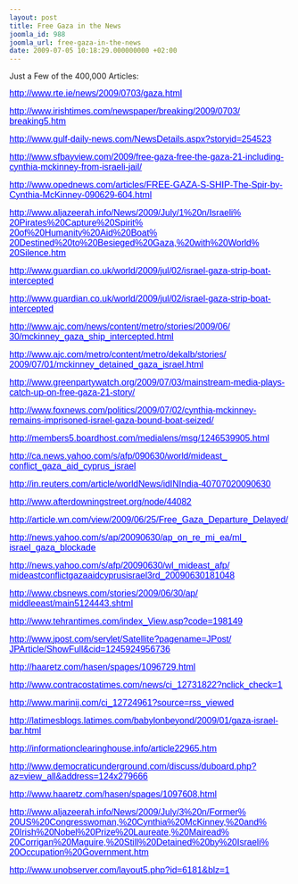 ```yaml
---
layout: post
title: Free Gaza in the News
joomla_id: 988
joomla_url: free-gaza-in-the-news
date: 2009-07-05 10:18:29.000000000 +02:00
---
```

<p>Just a Few of the 400,000 Articles:</p>
<p>

</p>
<p><a href="http://www.rte.ie/news/2009/0703/gaza.html" target="_blank"><span style="font-family: Arial; color: #0000ff; font-size: 12pt;"><span style="text-decoration: underline;">http://www.rte.ie/news/2009/<wbr />0703/gaza.html</span></span></a></p>
<p><a href="http://www.irishtimes.com/newspaper/breaking/2009/0703/breaking5.htm" target="_blank"><span style="font-family: Arial; color: #0000ff; font-size: 12pt;"><span style="text-decoration: underline;">http://www.irishtimes.com/<wbr />newspaper/breaking/2009/0703/<wbr />breaking5.htm</span></span></a></p>
<p><a href="http://www.gulf-daily-news.com/NewsDetails.aspx?storyid=254523" target="_blank"><span style="font-family: Arial; color: #0000ff; font-size: 12pt;"><span style="text-decoration: underline;">http://www.gulf-daily-news.<wbr />com/NewsDetails.aspx?storyid=<wbr />254523</span></span></a></p>
<p><a href="http://www.sfbayview.com/2009/free-gaza-free-the-gaza-21-including-cynthia-mckinney-from-israeli-jail/" target="_blank"><span style="font-family: Arial; color: #0000ff; font-size: 12pt;"><span style="text-decoration: underline;">http://www.sfbayview.com/2009/<wbr />free-gaza-free-the-gaza-21-<wbr />including-cynthia-mckinney-<wbr />from-israeli-jail/</span></span></a></p>
<p><a href="http://www.opednews.com/articles/FREE-GAZA-S-SHIP-The-Spir-by-Cynthia-McKinney-090629-604.html" target="_blank"><span style="font-family: Arial; color: #0000ff; font-size: 12pt;"><span style="text-decoration: underline;">http://www.opednews.com/<wbr />articles/FREE-GAZA-S-SHIP-The-<wbr />Spir-by-Cynthia-McKinney-<wbr />090629-604.html</span></span></a></p>
<p><a href="http://www.aljazeerah.info/News/2009/July/1%20n/Israeli%20Pirates%20Capture%20Spirit%20of%20Humanity%20Aid%20Boat%20Destined%20to%20Besieged%20Gaza,%20with%20World%20Silence.htm" target="_blank"><span style="font-family: Arial; color: #0000ff; font-size: 12pt;"><span style="text-decoration: underline;">http://www.aljazeerah.info/<wbr />News/2009/July/1%20n/Israeli%<wbr />20Pirates%20Capture%20Spirit%<wbr />20of%20Humanity%20Aid%20Boat%<wbr />20Destined%20to%20Besieged%<wbr />20Gaza,%20with%20World%<wbr />20Silence.htm</span></span></a></p>
<p><a href="http://www.guardian.co.uk/world/2009/jul/02/israel-gaza-strip-boat-intercepted" target="_blank"><span style="font-family: Arial; color: #0000ff; font-size: 12pt;"><span style="text-decoration: underline;">http://www.guardian.co.uk/<wbr />world/2009/jul/02/israel-gaza-<wbr />strip-boat-intercepted</span></span></a></p>
<p><a href="http://www.guardian.co.uk/world/2009/jul/02/israel-gaza-strip-boat-intercepted" target="_blank"><span style="font-family: Arial; color: #0000ff; font-size: 12pt;"><span style="text-decoration: underline;">http://www.guardian.co.uk/<wbr />world/2009/jul/02/israel-gaza-<wbr />strip-boat-intercepted</span></span></a></p>
<p><a href="http://www.ajc.com/news/content/metro/stories/2009/06/30/mckinney_gaza_ship_intercepted.html" target="_blank"><span style="font-family: Arial; color: #0000ff; font-size: 12pt;"><span style="text-decoration: underline;">http://www.ajc.com/news/<wbr />content/metro/stories/2009/06/<wbr />30/mckinney_gaza_ship_<wbr />intercepted.html</span></span></a></p>
<p><a href="http://www.ajc.com/metro/content/metro/dekalb/stories/2009/07/01/mckinney_detained_gaza_israel.html" target="_blank"><span style="font-family: Arial; color: #0000ff; font-size: 12pt;"><span style="text-decoration: underline;">http://www.ajc.com/metro/<wbr />content/metro/dekalb/stories/<wbr />2009/07/01/mckinney_detained_<wbr />gaza_israel.html</span></span></a></p>
<p><a href="http://www.greenpartywatch.org/2009/07/03/mainstream-media-plays-catch-up-on-free-gaza-21-story/" target="_blank"><span style="font-family: Arial; color: #0000ff; font-size: 12pt;"><span style="text-decoration: underline;">http://www.greenpartywatch.<wbr />org/2009/07/03/mainstream-<wbr />media-plays-catch-up-on-free-<wbr />gaza-21-story/</span></span></a></p>
<p><a href="http://www.foxnews.com/politics/2009/07/02/cynthia-mckinney-remains-imprisoned-israel-gaza-bound-boat-seized/" target="_blank"><span style="font-family: Arial; color: #0000ff; font-size: 12pt;"><span style="text-decoration: underline;">http://www.foxnews.com/<wbr />politics/2009/07/02/cynthia-<wbr />mckinney-remains-imprisoned-<wbr />israel-gaza-bound-boat-seized/</span></span></a></p>
<p><a href="http://members5.boardhost.com/medialens/msg/1246539905.html" target="_blank"><span style="font-family: Arial; color: #0000ff; font-size: 12pt;"><span style="text-decoration: underline;">http://members5.boardhost.com/<wbr />medialens/msg/1246539905.html</span></span></a></p>
<p><a href="http://ca.news.yahoo.com/s/afp/090630/world/mideast_conflict_gaza_aid_cyprus_israel" target="_blank"><span style="font-family: Arial; color: #0000ff; font-size: 12pt;"><span style="text-decoration: underline;">http://ca.news.yahoo.com/s/<wbr />afp/090630/world/mideast_<wbr />conflict_gaza_aid_cyprus_<wbr />israel</span></span></a></p>
<p><a href="http://in.reuters.com/article/worldNews/idINIndia-40707020090630" target="_blank"><span style="font-family: Arial; color: #0000ff; font-size: 12pt;"><span style="text-decoration: underline;">http://in.reuters.com/article/<wbr />worldNews/idINIndia-<wbr />40707020090630</span></span></a></p>
<p><a href="http://www.afterdowningstreet.org/node/44082" target="_blank"><span style="font-family: Arial; color: #0000ff; font-size: 12pt;"><span style="text-decoration: underline;">http://www.afterdowningstreet.<wbr />org/node/44082</span></span></a></p>
<p><a href="http://article.wn.com/view/2009/06/25/Free_Gaza_Departure_Delayed/" target="_blank"><span style="font-family: Arial; color: #0000ff; font-size: 12pt;"><span style="text-decoration: underline;">http://article.wn.com/view/<wbr />2009/06/25/Free_Gaza_<wbr />Departure_Delayed/</span></span></a></p>
<p><a href="http://news.yahoo.com/s/ap/20090630/ap_on_re_mi_ea/ml_israel_gaza_blockade" target="_blank"><span style="font-family: Arial; color: #0000ff; font-size: 12pt;"><span style="text-decoration: underline;">http://news.yahoo.com/s/ap/<wbr />20090630/ap_on_re_mi_ea/ml_<wbr />israel_gaza_blockade</span></span></a></p>
<p><a href="http://news.yahoo.com/s/afp/20090630/wl_mideast_afp/mideastconflictgazaaidcyprusisrael3rd_20090630181048" target="_blank"><span style="font-family: Arial; color: #0000ff; font-size: 12pt;"><span style="text-decoration: underline;">http://news.yahoo.com/s/afp/<wbr />20090630/wl_mideast_afp/<wbr />mideastconflictgazaaidcyprusis<wbr />rael3rd_20090630181048</span></span></a></p>
<p><a href="http://www.cbsnews.com/stories/2009/06/30/ap/middleeast/main5124443.shtml" target="_blank"><span style="font-family: Arial; color: #0000ff; font-size: 12pt;"><span style="text-decoration: underline;">http://www.cbsnews.com/<wbr />stories/2009/06/30/ap/<wbr />middleeast/main5124443.shtml</span></span></a></p>
<p><a href="http://www.tehrantimes.com/index_View.asp?code=198149" target="_blank"><span style="font-family: Arial; color: #0000ff; font-size: 12pt;"><span style="text-decoration: underline;">http://www.tehrantimes.com/<wbr />index_View.asp?code=198149</span></span></a></p>
<p><a href="http://www.jpost.com/servlet/Satellite?pagename=JPost/JPArticle/ShowFull&amp;cid=1245924956736" target="_blank"><span style="font-family: Arial; color: #0000ff; font-size: 12pt;"><span style="text-decoration: underline;">http://www.jpost.com/servlet/<wbr />Satellite?pagename=JPost/<wbr />JPArticle/ShowFull&amp;cid=<wbr />1245924956736</span></span></a></p>
<p><a href="http://haaretz.com/hasen/spages/1096729.html" target="_blank"><span style="font-family: Arial; color: #0000ff; font-size: 12pt;"><span style="text-decoration: underline;">http://haaretz.com/hasen/<wbr />spages/1096729.html</span></span></a></p>
<p><a href="http://www.contracostatimes.com/news/ci_12731822?nclick_check=1" target="_blank"><span style="font-family: Arial; color: #0000ff; font-size: 12pt;"><span style="text-decoration: underline;">http://www.contracostatimes.<wbr />com/news/ci_12731822?nclick_<wbr />check=1</span></span></a></p>
<p><a href="http://www.marinij.com/ci_12724961?source=rss_viewed" target="_blank"><span style="font-family: Arial; color: #0000ff; font-size: 12pt;"><span style="text-decoration: underline;">http://www.marinij.com/ci_<wbr />12724961?source=rss_viewed</span></span></a></p>
<p><a href="http://latimesblogs.latimes.com/babylonbeyond/2009/01/gaza-israel-bar.html" target="_blank"><span style="font-family: Arial; color: #0000ff; font-size: 12pt;"><span style="text-decoration: underline;">http://latimesblogs.latimes.<wbr />com/babylonbeyond/2009/01/<wbr />gaza-israel-bar.html</span></span></a></p>
<p><a href="http://informationclearinghouse.info/article22965.htm" target="_blank"><span style="font-family: Arial; color: #0000ff; font-size: 12pt;"><span style="text-decoration: underline;">http://<wbr />informationclearinghouse.info/<wbr />article22965.htm</span></span></a></p>
<p><a href="http://www.democraticunderground.com/discuss/duboard.php?az=view_all&amp;address=124x279666" target="_blank"><span style="font-family: Arial; color: #0000ff; font-size: 12pt;"><span style="text-decoration: underline;">http://www.<wbr />democraticunderground.com/<wbr />discuss/duboard.php?az=view_<wbr />all&amp;address=124x279666</span></span></a></p>
<p><a href="http://www.haaretz.com/hasen/spages/1097608.html" target="_blank"><span style="font-family: Arial; color: #0000ff; font-size: 12pt;"><span style="text-decoration: underline;">http://www.haaretz.com/hasen/<wbr />spages/1097608.html</span></span></a></p>
<p><a href="http://www.aljazeerah.info/News/2009/July/3%20n/Former%20US%20Congresswoman,%20Cynthia%20McKinney,%20and%20Irish%20Nobel%20Prize%20Laureate,%20Mairead%20Corrigan%20Maguire,%20Still%20Detained%20by%20Israeli%20Occupation%20Government.htm" target="_blank"><span style="font-family: Arial; color: #0000ff; font-size: 12pt;"><span style="text-decoration: underline;">http://www.aljazeerah.info/<wbr />News/2009/July/3%20n/Former%<wbr />20US%20Congresswoman,%<wbr />20Cynthia%20McKinney,%20and%<wbr />20Irish%20Nobel%20Prize%<wbr />20Laureate,%20Mairead%<wbr />20Corrigan%20Maguire,%20Still%<wbr />20Detained%20by%20Israeli%<wbr />20Occupation%20Government.htm</span></span></a></p>
<p><a href="http://www.unobserver.com/layout5.php?id=6181&amp;blz=1" target="_blank"><span style="font-family: Arial; color: #0000ff; font-size: 12pt;"><span style="text-decoration: underline;">http://www.unobserver.com/<wbr />layout5.php?id=6181&amp;blz=1</span></span></a></p>
